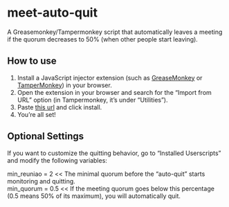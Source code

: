 # meet-auto-quit
A Greasemonkey/Tampermonkey script that automatically leaves a meeting if the quorum decreases to 50% (when other people start leaving).

## How to use
1. Install a JavaScript injector extension (such as [GreaseMonkey](https://addons.mozilla.org/pt-BR/firefox/addon/greasemonkey/) or [TamperMonkey](https://chromewebstore.google.com/detail/tampermonkey/dhdgffkkebhmkfjojejmpbldmpobfkfo)) in your browser.
2. Open the extension in your browser and search for the “Import from URL” option (in Tampermonkey, it’s under “Utilities”).
3. Paste [this url](https://raw.githubusercontent.com/packland/meet-auto-quit/main/main.js) and click install.
4. You’re all set!

## Optional Settings
If you want to customize the quitting behavior, go to “Installed Userscripts” and modify the following variables:

min_reuniao = 2 << The minimal quorum before the “auto-quit” starts monitoring and quitting.<BR>
min_quorum = 0.5 << If the meeting quorum goes below this percentage (0.5 means 50% of its maximum), you will automatically quit.
